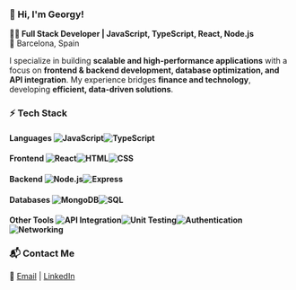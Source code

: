 ### **🚀 Hi, I'm Georgy!**  
**👨‍💻 Full Stack Developer | JavaScript, TypeScript, React, Node.js**  
📍 Barcelona, Spain  

I specialize in building **scalable and high-performance applications** with a focus on **frontend & backend development, database optimization, and API integration**. My experience bridges **finance and technology**, developing **efficient, data-driven solutions**.  

### **⚡ Tech Stack**  
#### **Languages**  ![JavaScript](https://img.shields.io/badge/-JavaScript-F7DF1E?style=flat&logo=javascript&logoColor=black)![TypeScript](https://img.shields.io/badge/-TypeScript-3178C6?style=flat&logo=typescript&logoColor=white)
#### **Frontend**   ![React](https://img.shields.io/badge/-React-61DAFB?style=flat&logo=react&logoColor=black)![HTML](https://img.shields.io/badge/-HTML-E34F26?style=flat&logo=html5&logoColor=white)![CSS](https://img.shields.io/badge/-CSS-1572B6?style=flat&logo=css3&logoColor=white)  
#### **Backend**   ![Node.js](https://img.shields.io/badge/-Node.js-339933?style=flat&logo=node.js&logoColor=white)![Express](https://img.shields.io/badge/-Express-000000?style=flat&logo=express&logoColor=white) 
#### **Databases**   ![MongoDB](https://img.shields.io/badge/-MongoDB-47A248?style=flat&logo=mongodb&logoColor=white)![SQL](https://img.shields.io/badge/-SQL-4479A1?style=flat&logo=postgresql&logoColor=white)
#### **Other Tools**  ![API Integration](https://img.shields.io/badge/-API%20Integration-FF6F00?style=flat)![Unit Testing](https://img.shields.io/badge/-Unit%20Testing-46a2f1?style=flat)![Authentication](https://img.shields.io/badge/-Authentication-FF6F00?style=flat)![Networking](https://img.shields.io/badge/-Networking-0078D7?style=flat)  

### **📬 Contact Me**  
📧 [Email](mailto:ovsyannikovgeorgy@gmail.com) | [LinkedIn](https://www.linkedin.com/in/georgy)  
